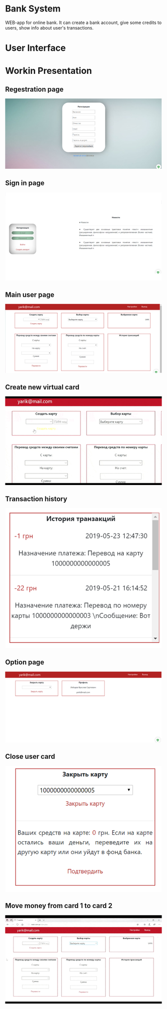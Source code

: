 # Bank System
WEB-app for online bank. It can create a bank account, give some credits to users, show info about user's transactions.

# User Interface

# Workin Presentation
## Regestration page
<img src="https://github.com/Yaroslav260378/Bank_System/blob/master/PresentationMedia/2(Регестрация).png?raw=true" width="" height="" />

## Sign in page
<img src="https://github.com/Yaroslav260378/Bank_System/blob/master/PresentationMedia/1(Вход).png?raw=true" width="" height="" />

## Main user page
<img src="https://github.com/Yaroslav260378/Bank_System/blob/master/PresentationMedia/3(Главная%20страница).png?raw=true" width="" height="" />

## Create new virtual card
<img src="https://github.com/Yaroslav260378/Bank_System/blob/master/PresentationMedia/createNewCard.gif?raw=true" width="" height="" />

## Transaction history
<img src="https://github.com/Yaroslav260378/Bank_System/blob/master/PresentationMedia/8(история%20операций).png?raw=true" width="" height="" />

## Option page
<img src="https://github.com/Yaroslav260378/Bank_System/blob/master/PresentationMedia/11(Страница%20настроек).png?raw=true" width="" height="" />

## Close user card
<img src="https://github.com/Yaroslav260378/Bank_System/blob/master/PresentationMedia/12(Закрытие%20карты).png?raw=true" width="" height="" />

## Move money from card 1 to card 2
<img src="https://github.com/Yaroslav260378/Bank_System/blob/master/PresentationMedia/1.gif?raw=true" width="" height="" />
